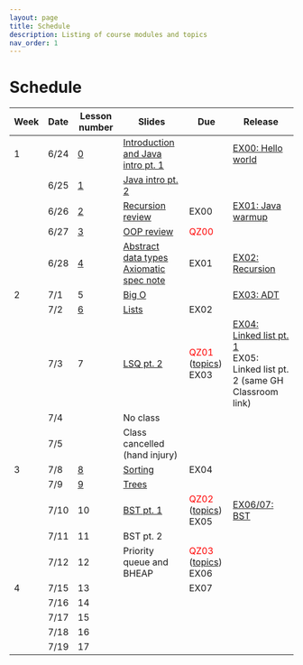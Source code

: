 ```yaml
---
layout: page
title: Schedule
description: Listing of course modules and topics
nav_order: 1
---
```


# Schedule

|Week|Date|Lesson number|Slides|Due|Release|
|---|---|---|---|---|---|
|1|6/24|[0](https://github.com/comp210ss2/lecture_code/tree/main/src/main/java/comp210/L00)|[Introduction and Java intro pt. 1](https://docs.google.com/presentation/d/1ErSXfLe15QjF0KuzXIfF-jmMFw7YgGrb572rxc7wopg)||[EX00: Hello world](https://classroom.github.com/a/Rm_7-E1G)|
||6/25|[1](https://github.com/comp210ss2/lecture_code/tree/main/src/main/java/comp210/L01)|[Java intro pt. 2](https://docs.google.com/presentation/d/1cFk6W1PiVVUoxxqmnIXu4DVA7-UKu6bm8jlqE350GfE)|||
||6/26|[2](https://github.com/comp210ss2/lecture_code/tree/main/src/main/java/comp210/L02)|[Recursion review](https://docs.google.com/presentation/d/1HZTQF2VoPJTdjvogyeCpu8nFeUujod13dMyDRtlq9hw/edit?usp=sharing)|EX00|[EX01: Java warmup](https://classroom.github.com/a/nh9ITEFK)|
||6/27|[3](https://github.com/comp210ss2/lecture_code/tree/main/src/main/java/comp210/L03)|[OOP review](https://docs.google.com/presentation/d/1GcomCL4c3DQH6Ny3S6IqpE_05h-bxzM9wN1fRDHi920/edit?usp=sharing)|<span style="color:red">QZ00</span>||
||6/28|[4](https://github.com/comp210ss2/lecture_code/tree/main/src/main/java/comp210/L04)|[Abstract data types](https://docs.google.com/presentation/d/1L-ISPiMYJyVy8vtQ7KHoIsxXHJ13cGt-5oke-VNMV1g/edit?usp=sharing)<br>[Axiomatic spec note](/notes/l04_axiom_spec)|EX01|[EX02: Recursion](https://classroom.github.com/a/UwkPvYI5)|
|2|7/1|5|[Big O](https://docs.google.com/presentation/d/1bL3CC5Tuhh274jKdLISne__2Tb7EH5AtfXH-yXBTGIg/edit?usp=sharing)||[EX03: ADT](https://classroom.github.com/a/85L4m71n)|
||7/2|[6](https://github.com/comp210ss2/lecture_code/tree/main/src/main/java/comp210/L06)|[Lists](https://docs.google.com/presentation/d/1AOavW2zQVPlobhD_ARcG81hfMZKJNZ3EJmmbMqNU4SA/edit?usp=sharing)|EX02||
||7/3|7|[LSQ pt. 2](https://docs.google.com/presentation/d/13tfrU4DsGY721nmuyQNtZ3BIE6tGB29VyLffOAUCJPc/edit?usp=sharing)|<span style="color:red">QZ01</span> ([topics](/notes/qz01_topics))<br>EX03|[EX04: Linked list pt. 1](https://classroom.github.com/a/vO5q8ccq)<br>EX05: Linked list pt. 2 (same GH Classroom link)|
||7/4||No class|||
||7/5||Class cancelled (hand injury)|||
|3|7/8|[8](https://github.com/comp210ss2/lecture_code/tree/main/src/main/java/comp210/L08)|[Sorting](https://docs.google.com/presentation/d/1SjjKP296bTmFG2wIknHnRmQIx-fCbFyWvqbjPHCyeTg/edit?usp=sharing)|EX04||
||7/9|[9](https://github.com/comp210ss2/lecture_code/blob/main/src/main/java/comp210/L09)|[Trees](https://docs.google.com/presentation/d/1_ZTXPFyR8MgjZCdJQoJV2P477eG9tiGXypTaaOVeXVA/edit?usp=sharing)|||
||7/10|10|[BST pt. 1](https://docs.google.com/presentation/d/1gWxv-OChbdGgWcqujD0I3VQFZLssZU6N44QOHUkWZAw/edit?usp=sharing)|<span style="color:red">QZ02</span> ([topics](/notes/qz02_topics))<br>EX05|[EX06/07: BST](https://classroom.github.com/a/-fyZKFea)|
||7/11|11|BST pt. 2|||
||7/12|12|Priority queue and BHEAP|<span style="color:red">QZ03</span> ([topics](/notes/qz03_topics))<br>EX06||
|4|7/15|13||EX07||
||7/16|14||||
||7/17|15||||
||7/18|16||||
||7/19|17||||
